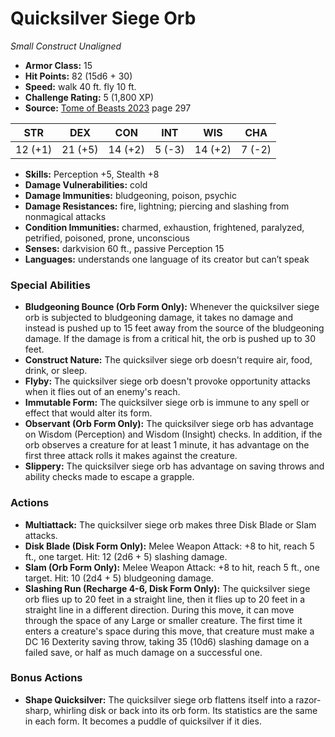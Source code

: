 # Quicksilver Siege Orb

*Small* *Construct* *Unaligned*

- **Armor Class:** 15
- **Hit Points:** 82 (15d6 + 30)
- **Speed:** walk 40 ft. fly 10 ft.
- **Challenge Rating:** 5 (1,800 XP)
- **Source:** [Tome of Beasts 2023](https://koboldpress.com/kpstore/product/tome-of-beasts-1-2023-edition/) page 297

| STR | DEX | CON | INT | WIS | CHA |
| --- | --- | --- | --- | --- | --- |
| 12 (+1) | 21 (+5) | 14 (+2) | 5 (-3) | 14 (+2) | 7 (-2) |

- **Skills:** Perception +5, Stealth +8
- **Damage Vulnerabilities:** cold
- **Damage Immunities:** bludgeoning, poison, psychic
- **Damage Resistances:** fire, lightning; piercing and slashing from nonmagical attacks
- **Condition Immunities:** charmed, exhaustion, frightened, paralyzed, petrified, poisoned, prone, unconscious
- **Senses:** darkvision 60 ft., passive Perception 15
- **Languages:** understands one language of its creator but can’t speak

### Special Abilities

- **Bludgeoning Bounce (Orb Form Only):** Whenever the quicksilver siege orb is subjected to bludgeoning damage, it takes no damage and instead is pushed up to 15 feet away from the source of the bludgeoning damage. If the damage is from a critical hit, the orb is pushed up to 30 feet.
- **Construct Nature:** The quicksilver siege orb doesn't require air, food, drink, or sleep.
- **Flyby:** The quicksilver siege orb doesn't provoke opportunity attacks when it flies out of an enemy's reach.
- **Immutable Form:** The quicksilver siege orb is immune to any spell or effect that would alter its form.
- **Observant (Orb Form Only):** The quicksilver siege orb has advantage on Wisdom (Perception) and Wisdom (Insight) checks. In addition, if the orb observes a creature for at least 1 minute, it has advantage on the first three attack rolls it makes against the creature.
- **Slippery:** The quicksilver siege orb has advantage on saving throws and ability checks made to escape a grapple.

### Actions

- **Multiattack:** The quicksilver siege orb makes three Disk Blade or Slam attacks.
- **Disk Blade (Disk Form Only):** Melee Weapon Attack: +8 to hit, reach 5 ft., one target. Hit: 12 (2d6 + 5) slashing damage.
- **Slam (Orb Form Only):** Melee Weapon Attack: +8 to hit, reach 5 ft., one target. Hit: 10 (2d4 + 5) bludgeoning damage.
- **Slashing Run (Recharge 4-6, Disk Form Only):** The quicksilver siege orb flies up to 20 feet in a straight line, then it flies up to 20 feet in a straight line in a different direction. During this move, it can move through the space of any Large or smaller creature. The first time it enters a creature's space during this move, that creature must make a DC 16 Dexterity saving throw, taking 35 (10d6) slashing damage on a failed save, or half as much damage on a successful one.

### Bonus Actions

- **Shape Quicksilver:** The quicksilver siege orb flattens itself into a razor-sharp, whirling disk or back into its orb form. Its statistics are the same in each form. It becomes a puddle of quicksilver if it dies.
